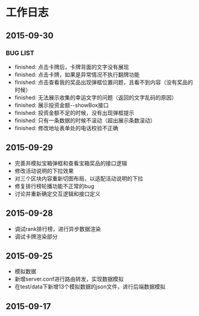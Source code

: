 # 工作日志

## 2015-09-30

### BUG LIST

- finished: 点击卡牌后，卡牌背面的文字没有展现
- finished: 点击卡牌，如果是异常情况不执行翻牌功能
- finished: 点击查看我的奖品出现弹框位置问题，且看不到内容（没有奖品的时候）
- finished: 无法展示收集的幸运文字的问题（返回的文字乱码的原因）
- finished: 展示投资金额--showBox接口
- finished: 投资金额不足的时候，没有出现弹框提示
- finished: 只有一条数据的时候不滚动（超出展示条数滚动）
- finished: 修改地址表单处的电话校验不正确

## 2015-09-29

- 完善并模拟宝箱弹框和查看宝箱奖品的接口逻辑
- 修改活动说明的下拉效果
- 对三个区块内容重新切图布局，以适配活动说明的下拉
- 修复排行榜轮播功能不正常的bug
- 讨论并重新确定交互逻辑和接口定义

## 2015-09-28

- 调试rank排行榜，进行异步数据渲染
- 调试卡牌渲染部分

## 2015-09-25

- 模拟数据
- 新增server.conf进行路由转发，实现数据模拟
- 在test/data下新增13个模拟数据的json文件，进行后端数据模拟

## 2015-09-17
